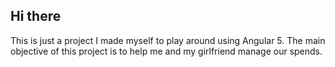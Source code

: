 ## Hi there

This is just a project I made myself to play around using Angular 5. The main objective of this project is to help me and my girlfriend manage our spends.
